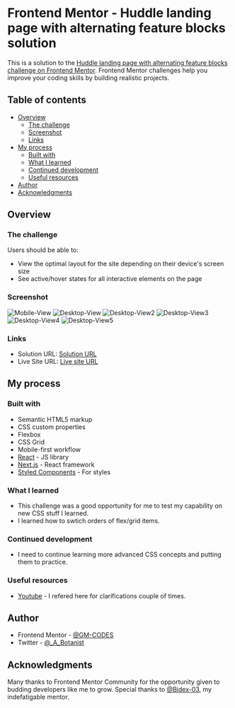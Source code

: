 # Frontend Mentor - Huddle landing page with alternating feature blocks solution

This is a solution to the [Huddle landing page with alternating feature blocks challenge on Frontend Mentor](https://www.frontendmentor.io/challenges/huddle-landing-page-with-alternating-feature-blocks-5ca5f5981e82137ec91a5100). Frontend Mentor challenges help you improve your coding skills by building realistic projects.

## Table of contents

- [Overview](#overview)
  - [The challenge](#the-challenge)
  - [Screenshot](#screenshot)
  - [Links](#links)
- [My process](#my-process)
  - [Built with](#built-with)
  - [What I learned](#what-i-learned)
  - [Continued development](#continued-development)
  - [Useful resources](#useful-resources)
- [Author](#author)
- [Acknowledgments](#acknowledgments)

## Overview

### The challenge

Users should be able to:

- View the optimal layout for the site depending on their device's screen size
- See active/hover states for all interactive elements on the page

### Screenshot

![Mobile-View](./screenshots/mobile_view.jpg)
![Desktop-View](./screenshots/desktop_view%201.png)
![Desktop-View2](./screenshots/desktop_view%202.png)
![Desktop-View3](./screenshots/desktop_view%203.png)
![Desktop-View4](./screenshots/desktop_view%204.png)
![Desktop-View5](./screenshots/desktop_view%205.png)

### Links

- Solution URL: [Solution URL](https://github.com/GM-CODES/hurdle-landing-page-challenge.git)
- Live Site URL: [Live site URL](https://hurdle-landing-page-challenge.vercel.app/)

## My process

### Built with

- Semantic HTML5 markup
- CSS custom properties
- Flexbox
- CSS Grid
- Mobile-first workflow
- [React](https://reactjs.org/) - JS library
- [Next.js](https://nextjs.org/) - React framework
- [Styled Components](https://styled-components.com/) - For styles

### What I learned

- This challenge was a good opportunity for me to test my capability on new CSS stuff I learned.
- I learned how to swtich orders of flex/grid items.

### Continued development

- I need to continue learning more advanced CSS concepts and putting them to practice.

### Useful resources

- [Youtube](https://www.youtube.com) - I refered here for clarifications couple of times.

## Author

- Frontend Mentor - [@GM-CODES](https://www.frontendmentor.io/profile/GM-CODES)
- Twitter - [@\_A_Botanist](https://www.twitter.com/_A_Botanist)

## Acknowledgments

Many thanks to Frontend Mentor Community for the opportunity given to budding developers like me to grow. Special thanks to [@Bidex-03](https://www.frontendmentor.io/profile/Bidex-03), my indefatigable mentor.
